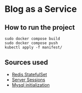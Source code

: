 # Blog as a Service 


## How to run the project
```
sudo docker compose build
sudo docker compose push
kubectl apply -f manifest/
```


## Sources used
- [Redis StatefulSet](https://schoolofdevops.github.io/ultimate-kubernetes-bootcamp/13_redis_statefulset/)
- [Server Sessions](https://testdriven.io/blog/flask-server-side-sessions/)
- [Mysql initialization](https://stackoverflow.com/questions/45681780/how-to-initialize-mysql-container-when-created-on-kubernetes)